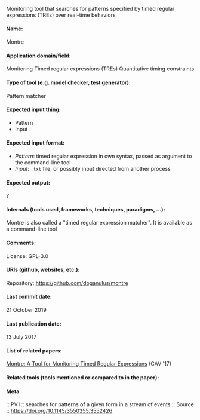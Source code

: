Monitoring tool that searches for patterns specified by timed regular expressions (TREs) over real-time behaviors

#### Name:
Montre

#### Application domain/field:
Monitoring
Timed regular expressions (TREs)
Quantitative timing constraints

#### Type of tool (e.g. model checker, test generator):
Pattern matcher

#### Expected input thing:
- Pattern
- Input

#### Expected input format:
- *Pattern*: timed regular expression in own syntax, passed as argument to the command-line tool
- *Input*: `.txt` file, or possibly input directed from another process

#### Expected output:
?

#### Internals (tools used, frameworks, techniques, paradigms, ...):
Montre is also called a "timed regular expression matcher".
It is available as a command-line tool

#### Comments:
License: GPL-3.0

#### URIs (github, websites, etc.):
Repository: https://github.com/doganulus/montre

#### Last commit date:
21 October 2019

#### Last publication date:
13 July 2017

#### List of related papers:
[Montre: A Tool for Monitoring Timed Regular Expressions](https://doi.org/10.1007/978-3-319-63387-9_16) (CAV '17)

#### Related tools (tools mentioned or compared to in the paper):

#### Meta
:: PV1 :: searches for patterns of a given form in a stream of events
:: Source :: https://doi.org/10.1145/3550355.3552426